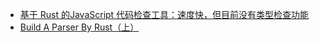 - [基于 Rust 的JavaScript 代码检查工具：速度快，但目前没有类型检查功能](https://www.joshuakgoldberg.com/blog/rust-based-javascript-linters-fast-but-no-typed-linting-right-now/)
- [Build A Parser By Rust（上）](https://jih9axn4gg.feishu.cn/wiki/WdxwwjNnbivzzXkZZwZcR5l7nPd?chunked=false)